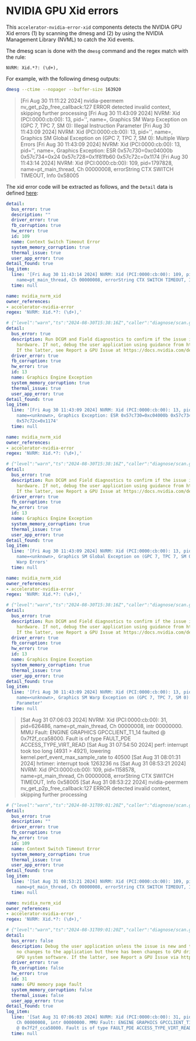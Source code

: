 # NVIDIA GPU Xid errors

This `accelerator-nvidia-error-xid` components detects the NVIDIA GPU Xid errors (1) by scanning the dmesg and (2) by using the NVIDIA Management Library (NVML) to catch the Xid events.

The dmesg scan is done with the `dmesg` command and the regex match with the rule:

```regex
NVRM: Xid.*?: (\d+),
```

For example, with the following dmesg outputs:

```bash
dmesg --ctime --nopager --buffer-size 163920
```

> [Fri Aug 30 11:11:22 2024] nvidia-peermem nv_get_p2p_free_callback:127 ERROR detected invalid context, skipping further processing
> [Fri Aug 30 11:43:09 2024] NVRM: Xid (PCI:0000:cb:00): 13, pid='<unknown>', name=<unknown>, Graphics SM Warp Exception on (GPC 7, TPC 7, SM 0): Illegal Instruction Parameter
> [Fri Aug 30 11:43:09 2024] NVRM: Xid (PCI:0000:cb:00): 13, pid='<unknown>', name=<unknown>, Graphics SM Global Exception on (GPC 7, TPC 7, SM 0): Multiple Warp Errors
> [Fri Aug 30 11:43:09 2024] NVRM: Xid (PCI:0000:cb:00): 13, pid='<unknown>', name=<unknown>, Graphics Exception: ESR 0x57c730=0xc04000b 0x57c734=0x24 0x57c728=0x1f81fb60 0x57c72c=0x1174
> [Fri Aug 30 11:43:14 2024] NVRM: Xid (PCI:0000:cb:00): 109, pid=1797828, name=pt_main_thread, Ch 00000008, errorString CTX SWITCH TIMEOUT, Info 0x58005

The xid error code will be extracted as follows, and the `Detail` data is defined [here](https://pkg.go.dev/github.com/leptonai/gpud/components/accelerator/nvidia/query/xid#Detail):

```yaml
detail:
  bus_error: true
  description: ""
  driver_error: true
  fb_corruption: true
  hw_error: true
  id: 109
  name: Context Switch Timeout Error
  system_memory_corruption: true
  thermal_issue: true
  user_app_error: true
detail_found: true
log_item:
  line: '[Fri Aug 30 11:43:14 2024] NVRM: Xid (PCI:0000:cb:00): 109, pid=1797828,
    name=pt_main_thread, Ch 00000008, errorString CTX SWITCH TIMEOUT, Info 0x58005'
  time: null

name: nvidia_nvrm_xid
owner_references:
- accelerator-nvidia-error
regex: 'NVRM: Xid.*?: (\d+),'

# {"level":"warn","ts":"2024-08-30T15:38:16Z","caller":"diagnose/scan.go:145","msg":"known xid","line":"[Fri Aug 30 11:43:09 2024] NVRM: Xid (PCI:0000:cb:00): 13, pid='<unknown>', name=<unknown>, Graphics Exception: ESR 0x57c730=0xc04000b 0x57c734=0x24 0x57c728=0x1f81fb60 0x57c72c=0x1174"}
detail:
  bus_error: true
  description: Run DCGM and Field diagnostics to confirm if the issue is related to
    hardware. If not, debug the user application using guidance from https://docs.nvidia.com/deploy/xid-errors/index.html.
    If the latter, see Report a GPU Issue at https://docs.nvidia.com/deploy/gpu-debug-guidelines/index.html#reporting-gpu-issue.
  driver_error: true
  fb_corruption: true
  hw_error: true
  id: 13
  name: Graphics Engine Exception
  system_memory_corruption: true
  thermal_issue: true
  user_app_error: true
detail_found: true
log_item:
  line: '[Fri Aug 30 11:43:09 2024] NVRM: Xid (PCI:0000:cb:00): 13, pid=''<unknown>'',
    name=<unknown>, Graphics Exception: ESR 0x57c730=0xc04000b 0x57c734=0x24 0x57c728=0x1f81fb60
    0x57c72c=0x1174'
  time: null

name: nvidia_nvrm_xid
owner_references:
- accelerator-nvidia-error
regex: 'NVRM: Xid.*?: (\d+),'

# {"level":"warn","ts":"2024-08-30T15:38:16Z","caller":"diagnose/scan.go:145","msg":"known xid","line":"[Fri Aug 30 11:43:09 2024] NVRM: Xid (PCI:0000:cb:00): 13, pid='<unknown>', name=<unknown>, Graphics SM Global Exception on (GPC 7, TPC 7, SM 0): Multiple Warp Errors"}
detail:
  bus_error: true
  description: Run DCGM and Field diagnostics to confirm if the issue is related to
    hardware. If not, debug the user application using guidance from https://docs.nvidia.com/deploy/xid-errors/index.html.
    If the latter, see Report a GPU Issue at https://docs.nvidia.com/deploy/gpu-debug-guidelines/index.html#reporting-gpu-issue.
  driver_error: true
  fb_corruption: true
  hw_error: true
  id: 13
  name: Graphics Engine Exception
  system_memory_corruption: true
  thermal_issue: true
  user_app_error: true
detail_found: true
log_item:
  line: '[Fri Aug 30 11:43:09 2024] NVRM: Xid (PCI:0000:cb:00): 13, pid=''<unknown>'',
    name=<unknown>, Graphics SM Global Exception on (GPC 7, TPC 7, SM 0): Multiple
    Warp Errors'
  time: null

name: nvidia_nvrm_xid
owner_references:
- accelerator-nvidia-error
regex: 'NVRM: Xid.*?: (\d+),'

# {"level":"warn","ts":"2024-08-30T15:38:16Z","caller":"diagnose/scan.go:145","msg":"known xid","line":"[Fri Aug 30 11:43:09 2024] NVRM: Xid (PCI:0000:cb:00): 13, pid='<unknown>', name=<unknown>, Graphics SM Warp Exception on (GPC 7, TPC 7, SM 0): Illegal Instruction Parameter"}
detail:
  bus_error: true
  description: Run DCGM and Field diagnostics to confirm if the issue is related to
    hardware. If not, debug the user application using guidance from https://docs.nvidia.com/deploy/xid-errors/index.html.
    If the latter, see Report a GPU Issue at https://docs.nvidia.com/deploy/gpu-debug-guidelines/index.html#reporting-gpu-issue.
  driver_error: true
  fb_corruption: true
  hw_error: true
  id: 13
  name: Graphics Engine Exception
  system_memory_corruption: true
  thermal_issue: true
  user_app_error: true
detail_found: true
log_item:
  line: '[Fri Aug 30 11:43:09 2024] NVRM: Xid (PCI:0000:cb:00): 13, pid=''<unknown>'',
    name=<unknown>, Graphics SM Warp Exception on (GPC 7, TPC 7, SM 0): Illegal Instruction
    Parameter'
  time: null
```

> [Sat Aug 31 07:06:03 2024] NVRM: Xid (PCI:0000:cb:00): 31, pid=626486, name=pt_main_thread, Ch 00000008, intr 00000000. MMU Fault: ENGINE GRAPHICS GPCCLIENT_T1_14 faulted @ 0x7f2f_cca58000. Fault is of type FAULT_PDE ACCESS_TYPE_VIRT_READ
> [Sat Aug 31 07:54:50 2024] perf: interrupt took too long (4931 > 4921), lowering kernel.perf_event_max_sample_rate to 40500
> [Sat Aug 31 08:01:31 2024] hrtimer: interrupt took 1263236 ns
> [Sat Aug 31 08:53:21 2024] NVRM: Xid (PCI:0000:cb:00): 109, pid=1158578, name=pt_main_thread, Ch 00000008, errorString CTX SWITCH TIMEOUT, Info 0x58005
> [Sat Aug 31 08:53:22 2024] nvidia-peermem nv_get_p2p_free_callback:127 ERROR detected invalid context, skipping further processing

```yaml
# {"level":"warn","ts":"2024-08-31T09:01:20Z","caller":"diagnose/scan.go:145","msg":"known xid","line":"[Sat Aug 31 08:53:21 2024] NVRM: Xid (PCI:0000:cb:00): 109, pid=1158578, name=pt_main_thread, Ch 00000008, errorString CTX SWITCH TIMEOUT, Info 0x58005"}
detail:
  bus_error: true
  description: ""
  driver_error: true
  fb_corruption: true
  hw_error: true
  id: 109
  name: Context Switch Timeout Error
  system_memory_corruption: true
  thermal_issue: true
  user_app_error: true
detail_found: true
log_item:
  line: '[Sat Aug 31 08:53:21 2024] NVRM: Xid (PCI:0000:cb:00): 109, pid=1158578,
    name=pt_main_thread, Ch 00000008, errorString CTX SWITCH TIMEOUT, Info 0x58005'
  time: null

name: nvidia_nvrm_xid
owner_references:
- accelerator-nvidia-error
regex: 'NVRM: Xid.*?: (\d+),'

# {"level":"warn","ts":"2024-08-31T09:01:20Z","caller":"diagnose/scan.go:145","msg":"known xid","line":"[Sat Aug 31 07:06:03 2024] NVRM: Xid (PCI:0000:cb:00): 31, pid=626486, name=pt_main_thread, Ch 00000008, intr 00000000. MMU Fault: ENGINE GRAPHICS GPCCLIENT_T1_14 faulted @ 0x7f2f_cca58000. Fault is of type FAULT_PDE ACCESS_TYPE_VIRT_READ"}
detail:
  bus_error: false
  description: Debug the user application unless the issue is new and there have been
    no changes to the application but there has been changes to GPU driver or other
    GPU system software. If the latter, see Report a GPU Issue via https://docs.nvidia.com/deploy/gpu-debug-guidelines/index.html#reporting-gpu-issue.
  driver_error: true
  fb_corruption: false
  hw_error: true
  id: 31
  name: GPU memory page fault
  system_memory_corruption: false
  thermal_issue: false
  user_app_error: true
detail_found: true
log_item:
  line: '[Sat Aug 31 07:06:03 2024] NVRM: Xid (PCI:0000:cb:00): 31, pid=626486, name=pt_main_thread,
    Ch 00000008, intr 00000000. MMU Fault: ENGINE GRAPHICS GPCCLIENT_T1_14 faulted
    @ 0x7f2f_cca58000. Fault is of type FAULT_PDE ACCESS_TYPE_VIRT_READ'
  time: null
```
